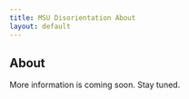 ```yaml
---
title: MSU Disorientation About
layout: default
---
```


## About

More information is coming soon. Stay tuned.